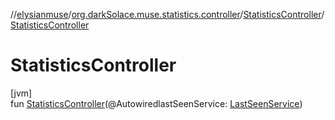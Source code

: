 //[elysianmuse](../../../index.md)/[org.darkSolace.muse.statistics.controller](../index.md)/[StatisticsController](index.md)/[StatisticsController](-statistics-controller.md)

# StatisticsController

[jvm]\
fun [StatisticsController](-statistics-controller.md)(@AutowiredlastSeenService: [LastSeenService](../../org.darkSolace.muse.statistics.service/-last-seen-service/index.md))
